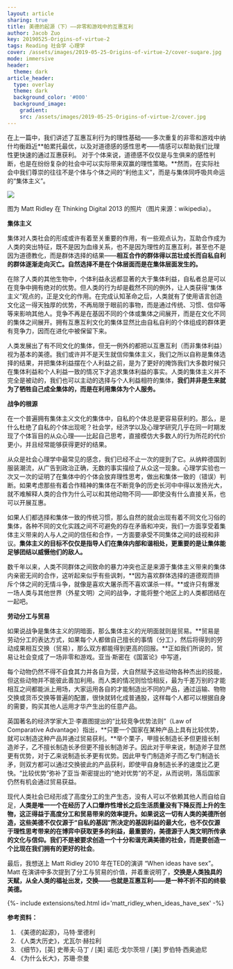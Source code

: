 ```yaml
---
layout: article
sharing: true
title: 美德的起源（下）——非零和游戏中的互惠互利
author: Jacob Zuo
key: 20190525-Origins-of-virtue-2
tags: Reading 社会学 心理学
cover: /assets/images/2019-05-25-Origins-of-virtue-2/cover-suqare.jpg
mode: immersive
header:
  theme: dark
article_header:
  type: overlay
  theme: dark
  background_color: '#000'
  background_image: 
    gradient: 
    src: /assets/images/2019-05-25-Origins-of-virtue-2/cover.jpg
---
```


在上一篇中，我们讲述了互惠互利行为的理性基础——多次重复的非零和游戏中纳什均衡趋近**帕累托最优，以及对道德感的感性思考——情感可以帮助我们比理性更快速的通过互惠获利。 对于个体来说，道德感不仅仅是与生俱来的感性判断，也是在纷纷复杂的社会中可以实际带来双赢的理性策略。**然而，在实际社会中我们尊崇的往往不是个体与个体之间的“利他主义”，而是与集体同呼吸共命运的“集体主义”。

![]({{site.url}}/assets/images/2019-05-25-Origins-of-virtue-2/cover-clear.jpg)

<!--more-->

图为 Matt Ridley 在 Thinking Digital 2013 的照片（图片来源：wikipedia）。

**集体主义**

集体对人类社会的形成或许有着至关重要的作用，有一些观点认为，互助合作成为人类的突出特征，既不是因为血缘关系，也不是因为理性的互惠互利，甚至也不是因为道德教化，而是群体选择的结果——**相互合作的群体得以茁壮成长而自私自利的群体逐渐走向灭亡。自然选择不是在个体层面而是在集体层面发生的。**

在除了人类的其他生物中，个体利益永远都显著的大于集体利益，自私者总是可以在竞争中拥有绝对的优势。但人类的行为却是截然不同的例外，让人类获得“集体主义”观点的，正是文化的作用。在完成认知革命之后，人类就有了使用语言创造文化这一得天独厚的优势，不再局限于眼前的事物，而是通过传统、习惯、信仰等等来影响其他人。竞争不再是在基因不同的个体或集体之间展开，而是在文化不同的集体之间展开。拥有互惠互利文化的集体显然比由自私自利的个体组成的群体更有竞争力，因而在进化中被保留下来。

人类发展出了有不同文化的集体，但无一例外的都把以互惠互利（而非集体利益）视为基本的美德。我们或许并不是天生就信仰集体主义，我们之所以自称是集体选择的结果，并把集体利益摆在个人利益之前，是为了更好的掩饰我们大多数时候只在集体利益和个人利益一致的情况下才追求集体利益的事实。人类的集体主义并不完全是被动的，我们也可以主动的选择与个人利益相符的集体，**我们并非是生来就为了牺牲自己成全集体的，而是在利用集体为个人服务。**

**战争的根源**

在一个普遍拥有集体主义文化的集体中，自私的个体总是更容易获利的。那么，是什么杜绝了自私的个体出现呢？社会学，经济学以及心理学研究几乎在同一时期发现了个体盲目的从众心理——比起自己思考，直接模仿大多数人的行为所花的代价更小，并且经常能够获得更好的结果。

从众是社会心理学中最常见的感念，我们已经不止一次的提到了它。从纳粹德国到服装潮流，从广告到政治正确，无数的事实描绘了从众这一现象。心理学实验也一次又一次的证明了在集体中的个体会放弃理性思考，做出和集体一致的（错误）判断。如果考虑那些有着合作精神的集体在不断竞争的历史长河中中得以发扬光大，就不难解释人类的合作为什么可以和其他动物不同——即使没有什么直接关系，也可以开展互惠。

如果人们都选择和集体一致的传统习惯，那么自然的就会出现有着不同文化习俗的集体，各种不同的文化实践之间不可避免的存在矛盾和冲突，我们一方面享受着集体主义带来的人与人之间的信任和合作，一方面要承受不同集体之间的歧视和非议。**集体主义的目标不仅仅是指导人们在集体内部和谐相处，更重要的是让集体能足够团结以威慑他们的敌人。**

数千年以来，人类不同群体之间致命的暴力冲突也正是来源于集体主义带来的集体内亲密无间的合作，这听起来似乎有些讽刺，**因为喜欢群体选择的道德观而排斥个体之间的无情斗争，就像是喜欢大屠杀而不喜欢谋杀一样。**或许只有爆发一场人类与其他世界（外星文明）之间的战争，才能将整个地区上的人类都团结在一起吧。

**劳动分工与贸易**

如果说战争是集体主义的阴暗面，那么集体主义的光明面就则是贸易。**贸易是劳动分工的表达方式，如果每个人都做自己擅长的事情（分工），然后将得到的劳动成果相互交换（贸易），那么双方都能得到更高的回报。**正如我们所说的，贸易让社会变成了一场非零和游戏。亚当·斯密在《国富论》中写道，

每个动物仍然不得不自食其力并各自为营，大自然赋予这些动物各种杰出的技能，但这些动物并不能彼此善加利用。而人类的情况则恰恰相反，最为千差万别的才能相互之间都能派上用场，大家运用各自的才能制造出不同的产品，通过运输、物物交换或货币交换等普遍的配置，很快就转化成普通股，这样每个人都可以根据自身的需要，购买其他人运用才华产生出的任意产品。

英国著名的经济学家大卫·李嘉图提出的“比较竞争优势法则”（Law of Comparative Advantage）指出，**只要一个国家在某种产品上具有比较优势，就可以制造这种产品并通过贸易获利。**举个栗子，甲擅长制造长矛但更擅长制造斧子，乙不擅长制造长矛但更不擅长制造斧子。因此对于甲来说，制造斧子显然更有优势，对于乙来说制造长矛更有优势。因此甲专门制造斧子而乙专门制造长矛，则双方都可以通过交换彼此的产品获利，即使甲自身制造长矛的速度比乙更快。“比较优势”弥补了亚当·斯密提出的“绝对优势”的不足，从而说明，落后国家仍然有机会通过贸易获益。

现代人类社会已经形成了高度分工的生产生态，没有人可以不依赖其他人而自给自足，**人类是唯一一个在经历了人口爆炸性增长之后生活质量没有下降反而上升的生物，这正得益于高度分工和贸易带来的效率提升。**如果说这一切有人类的美德所创造，这些美德不仅仅源于“自私的基因”所决定的基因利益的最大化，也不仅仅源于理性思考带来的在博弈中获取更多的利益，最重要的，**美德源于人类文明所传承的文化与信仰**。我们不是被要求创造一个十分和谐充满美德的社会，而是**要创造一个比现在我们拥有的更好的社会**。

最后，我想送上 Matt Ridley 2010 年在TED的演讲 “When ideas have sex”。Matt 在演讲中多次提到了分工与贸易的价值，并着重说明了，**交换是人类独具的天赋，从全人类的福祉出发，交换——也就是互惠互利——是一种不折不扣的终极美德。**

<div>{%- include extensions/ted.html id='matt_ridley_when_ideas_have_sex' -%}</div>

**参考资料：**

1. 《美德的起源》，马特·里德利
2. 《人类大历史》，尤瓦尔·赫拉利
3. 《细节》，[英] 史蒂夫·马丁 / [美] 诺厄·戈尔茨坦 / [美] 罗伯特·西奥迪尼
4. 《为什么长大》，苏珊·奈曼
